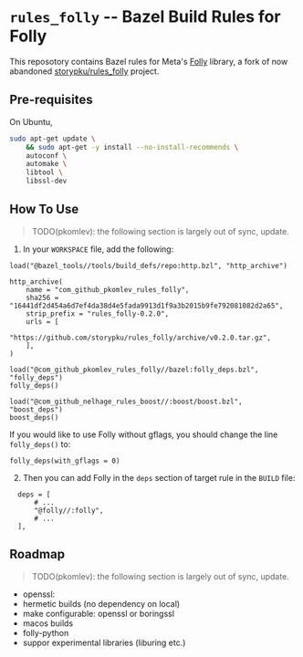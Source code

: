 # `rules_folly` -- Bazel Build Rules for Folly

This reposotory contains Bazel rules for Meta's [Folly](https://github.com/facebook/folly) library, a fork of now abandoned [storypku/rules_folly](https://github.com/storypku/rules_folly) project. 

## Pre-requisites

On Ubuntu,

```bash
sudo apt-get update \
    && sudo apt-get -y install --no-install-recommends \
    autoconf \
    automake \
    libtool \
    libssl-dev
```

## How To Use

> TODO(pkomlev): the following section is largely out of sync, update.

1. In your `WORKSPACE` file, add the following:

```
load("@bazel_tools//tools/build_defs/repo:http.bzl", "http_archive")

http_archive(
    name = "com_github_pkomlev_rules_folly",
    sha256 = "16441df2d454a6d7ef4da38d4e5fada9913d1f9a3b2015b9fe792081082d2a65",
    strip_prefix = "rules_folly-0.2.0",
    urls = [
        "https://github.com/storypku/rules_folly/archive/v0.2.0.tar.gz",
    ],
)

load("@com_github_pkomlev_rules_folly//bazel:folly_deps.bzl", "folly_deps")
folly_deps()

load("@com_github_nelhage_rules_boost//:boost/boost.bzl", "boost_deps")
boost_deps()
```

If you would like to use Folly without gflags, you should change the line
`folly_deps()` to:

```
folly_deps(with_gflags = 0)
```

2. Then you can add Folly in the `deps` section of target rule in the `BUILD` file:

```
  deps = [
      # ...
      "@folly//:folly",
      # ...
  ],
```

## Roadmap

> TODO(pkomlev): the following section is largely out of sync, update.

- openssl:
 - hermetic builds (no dependency on local)
 - make configurable: openssl or boringssl
- macos builds
- folly-python
- suppor experimental libraries (liburing etc.)
